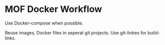 # MOF Docker Workflow

Use Docker-compose when possible.

Reuse images, Docker files in seperat git projects.
Use git-linkes for build-links.
